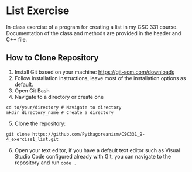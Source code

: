 # List Exercise 

In-class exercise of a program for creating a list in my CSC 331 course. Documentation of the class and methods are provided in the header and C++ file.

## How to Clone Repository
1. Install Git based on your machine: https://git-scm.com/downloads
2. Follow installation instructions, leave most of the installation options as default.
3. Open Git Bash
4. Navigate to a directory or create one
```shell
cd to/your/directory # Navigate to directory
mkdir directory_name # Create a directory
```
5. Clone the repository:

```shell
git clone https://github.com/Pythagoreanism/CSC331_9-4_exercise1_list.git
```
6. Open your text editor, if you have a default text editor such as Visual Studio Code configured already with Git, you can navigate to the repository and run `code .`